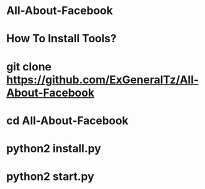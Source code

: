 # All-About-Facebook
# How To Install Tools?
# git clone https://github.com/ExGeneralTz/All-About-Facebook
# cd All-About-Facebook
# python2 install.py
# python2 start.py

